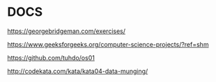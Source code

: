# DOCS

https://georgebridgeman.com/exercises/

https://www.geeksforgeeks.org/computer-science-projects/?ref=shm

https://github.com/tuhdo/os01

http://codekata.com/kata/kata04-data-munging/
